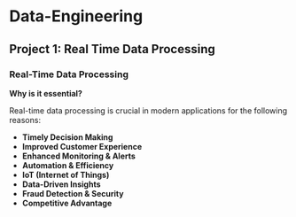 # Data-Engineering
## Project 1: Real Time Data Processing 
### Real-Time Data Processing

**Why is it essential?**

Real-time data processing is crucial in modern applications for the following reasons:

- **Timely Decision Making**
- **Improved Customer Experience**
- **Enhanced Monitoring & Alerts**
- **Automation & Efficiency**
- **IoT (Internet of Things)**
- **Data-Driven Insights**
- **Fraud Detection & Security**
- **Competitive Advantage**
